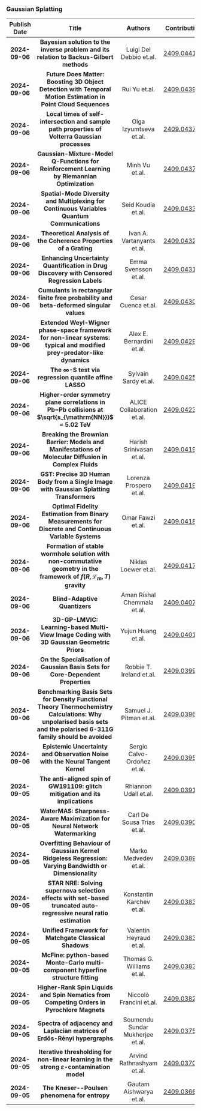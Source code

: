 
### Gaussian Splatting
|Publish Date|Title|Authors|Contributions|PDF|Code|
| :---: | :---: | :---: | :---: | :---: | :---: |
|**2024-09-06**|**Bayesian solution to the inverse problem and its relation to Backus-Gilbert methods**|Luigi Del Debbio et.al.|[2409.04413v1](http://arxiv.org/abs/2409.04413v1)|null|
|**2024-09-06**|**Future Does Matter: Boosting 3D Object Detection with Temporal Motion Estimation in Point Cloud Sequences**|Rui Yu et.al.|[2409.04390v1](http://arxiv.org/abs/2409.04390v1)|null|
|**2024-09-06**|**Local times of self-intersection and sample path properties of Volterra Gaussian processes**|Olga Izyumtseva et.al.|[2409.04377v1](http://arxiv.org/abs/2409.04377v1)|null|
|**2024-09-06**|**Gaussian-Mixture-Model Q-Functions for Reinforcement Learning by Riemannian Optimization**|Minh Vu et.al.|[2409.04374v1](http://arxiv.org/abs/2409.04374v1)|null|
|**2024-09-06**|**Spatial-Mode Diversity and Multiplexing for Continuous Variables Quantum Communications**|Seid Koudia et.al.|[2409.04334v1](http://arxiv.org/abs/2409.04334v1)|null|
|**2024-09-06**|**Theoretical Analysis of the Coherence Properties of a Grating**|Ivan A. Vartanyants et.al.|[2409.04327v1](http://arxiv.org/abs/2409.04327v1)|null|
|**2024-09-06**|**Enhancing Uncertainty Quantification in Drug Discovery with Censored Regression Labels**|Emma Svensson et.al.|[2409.04313v1](http://arxiv.org/abs/2409.04313v1)|null|
|**2024-09-06**|**Cumulants in rectangular finite free probability and beta-deformed singular values**|Cesar Cuenca et.al.|[2409.04305v1](http://arxiv.org/abs/2409.04305v1)|null|
|**2024-09-06**|**Extended Weyl-Wigner phase-space framework for non-linear systems: typical and modified prey-predator-like dynamics**|Alex E. Bernardini et.al.|[2409.04291v1](http://arxiv.org/abs/2409.04291v1)|null|
|**2024-09-06**|**The $\infty$-S test via regression quantile affine LASSO**|Sylvain Sardy et.al.|[2409.04256v1](http://arxiv.org/abs/2409.04256v1)|null|
|**2024-09-06**|**Higher-order symmetry plane correlations in Pb$-$Pb collisions at $\sqrt{s_{\mathrm{NN}}}$ = 5.02 TeV**|ALICE Collaboration et.al.|[2409.04238v1](http://arxiv.org/abs/2409.04238v1)|null|
|**2024-09-06**|**Breaking the Brownian Barrier: Models and Manifestations of Molecular Diffusion in Complex Fluids**|Harish Srinivasan et.al.|[2409.04199v1](http://arxiv.org/abs/2409.04199v1)|null|
|**2024-09-06**|**GST: Precise 3D Human Body from a Single Image with Gaussian Splatting Transformers**|Lorenza Prospero et.al.|[2409.04196v1](http://arxiv.org/abs/2409.04196v1)|null|
|**2024-09-06**|**Optimal Fidelity Estimation from Binary Measurements for Discrete and Continuous Variable Systems**|Omar Fawzi et.al.|[2409.04189v1](http://arxiv.org/abs/2409.04189v1)|null|
|**2024-09-06**|**Formation of stable wormhole solution with non-commutative geometry in the framework of $f(R,\mathcal{L}_m, T)$ gravity**|Niklas Loewer et.al.|[2409.04172v2](http://arxiv.org/abs/2409.04172v2)|null|
|**2024-09-06**|**Blind-Adaptive Quantizers**|Aman Rishal Chemmala et.al.|[2409.04077v1](http://arxiv.org/abs/2409.04077v1)|null|
|**2024-09-06**|**3D-GP-LMVIC: Learning-based Multi-View Image Coding with 3D Gaussian Geometric Priors**|Yujun Huang et.al.|[2409.04013v1](http://arxiv.org/abs/2409.04013v1)|null|
|**2024-09-06**|**On the Specialisation of Gaussian Basis Sets for Core-Dependent Properties**|Robbie T. Ireland et.al.|[2409.03994v1](http://arxiv.org/abs/2409.03994v1)|null|
|**2024-09-06**|**Benchmarking Basis Sets for Density Functional Theory Thermochemistry Calculations: Why unpolarised basis sets and the polarised 6-311G family should be avoided**|Samuel J. Pitman et.al.|[2409.03964v1](http://arxiv.org/abs/2409.03964v1)|null|
|**2024-09-06**|**Epistemic Uncertainty and Observation Noise with the Neural Tangent Kernel**|Sergio Calvo-Ordoñez et.al.|[2409.03953v1](http://arxiv.org/abs/2409.03953v1)|null|
|**2024-09-05**|**The anti-aligned spin of GW191109: glitch mitigation and its implications**|Rhiannon Udall et.al.|[2409.03912v1](http://arxiv.org/abs/2409.03912v1)|null|
|**2024-09-05**|**WaterMAS: Sharpness-Aware Maximization for Neural Network Watermarking**|Carl De Sousa Trias et.al.|[2409.03902v1](http://arxiv.org/abs/2409.03902v1)|null|
|**2024-09-05**|**Overfitting Behaviour of Gaussian Kernel Ridgeless Regression: Varying Bandwidth or Dimensionality**|Marko Medvedev et.al.|[2409.03891v1](http://arxiv.org/abs/2409.03891v1)|null|
|**2024-09-05**|**STAR NRE: Solving supernova selection effects with set-based truncated auto-regressive neural ratio estimation**|Konstantin Karchev et.al.|[2409.03837v1](http://arxiv.org/abs/2409.03837v1)|null|
|**2024-09-05**|**Unified Framework for Matchgate Classical Shadows**|Valentin Heyraud et.al.|[2409.03836v1](http://arxiv.org/abs/2409.03836v1)|null|
|**2024-09-05**|**McFine: python-based Monte-Carlo multi-component hyperfine structure fitting**|Thomas G. Williams et.al.|[2409.03835v1](http://arxiv.org/abs/2409.03835v1)|null|
|**2024-09-05**|**Higher-Rank Spin Liquids and Spin Nematics from Competing Orders in Pyrochlore Magnets**|Niccolò Francini et.al.|[2409.03825v1](http://arxiv.org/abs/2409.03825v1)|null|
|**2024-09-05**|**Spectra of adjacency and Laplacian matrices of Erdős-Rényi hypergraphs**|Soumendu Sundar Mukherjee et.al.|[2409.03756v1](http://arxiv.org/abs/2409.03756v1)|null|
|**2024-09-05**|**Iterative thresholding for non-linear learning in the strong $\varepsilon$-contamination model**|Arvind Rathnashyam et.al.|[2409.03703v1](http://arxiv.org/abs/2409.03703v1)|null|
|**2024-09-05**|**The Kneser--Poulsen phenomena for entropy**|Gautam Aishwarya et.al.|[2409.03664v1](http://arxiv.org/abs/2409.03664v1)|null|
